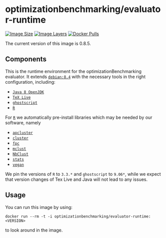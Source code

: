 # optimizationbenchmarking/evaluator-runtime

[![Image Size](https://img.shields.io/imagelayers/image-size/optimizationbenchmarking/evaluator-runtime/latest.svg)](https://hub.docker.com/r/optimizationbenchmarking/evaluator-runtime/)
[![Image Layers](https://img.shields.io/imagelayers/layers/optimizationbenchmarking/evaluator-runtime/latest.svg)](https://hub.docker.com/r/optimizationbenchmarking/evaluator-runtime/)
[![Docker Pulls](https://img.shields.io/docker/pulls/optimizationbenchmarking/evaluator-runtime.svg)](https://hub.docker.com/r/optimizationbenchmarking/evaluator-runtime/)

The current version of this image is 0.8.5.

## Components

This is the runtime environment for the optimizationBenchmarking evaluator. It extends [`debian:8.4`](https://hub.docker.com/r/library/debian/tags/8.4/) with the necessary tools in the right configuration, including:

- [`Java 8 OpenJDK`](http://openjdk.java.net/projects/jdk8/)
- [`TeX Live`](http://www.tug.org/texlive/)
- [`ghostscript`](http://ghostscript.com/)
- [`R`](https://www.r-project.org/)

For [`R`](https://www.r-project.org/) we automatically pre-install libraries which may be needed by our software, namely

- [`apcluster`](https://cran.r-project.org/web/packages/apcluster/index.html)
- [`cluster`](https://cran.r-project.org/web/packages/cluster/index.html)
- [`fpc`](https://cran.r-project.org/web/packages/fpc/index.html)
- [`mclust`](https://cran.r-project.org/web/packages/mclust/index.html)
- [`NbClust`](https://cran.r-project.org/web/packages/NbClust/NbClust.pdf)
- [`stats`](http://stat.ethz.ch/R-manual/R-patched/library/stats/html/stats-package.html)
- [`vegan`](https://cran.r-project.org/web/packages/vegan/index.html)

We pin the versions of `R` to `3.3.*` and `ghostscript` to `9.06*`, while we expect that version changes of Tex Live and Java will not lead to any issues.

## Usage

You can run this image by using:

    docker run --rm -t -i optimizationbenchmarking/evaluator-runtime:<VERSION>
	
to look around in the image.